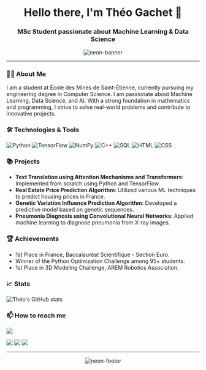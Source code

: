<h1 align="center">Hello there, I'm Théo Gachet 👋</h1>
<h3 align="center">MSc Student passionate about Machine Learning & Data Science</h3>

<p align="center">
  <img src="https://user-images.githubusercontent.com/58959408/232639433-cb0aea21-66f0-4508-a771-85e2089c5a87.gif" alt="neon-banner" />
</p>

---

### 👨‍💻 About Me
I am a student at École des Mines de Saint-Étienne, currently pursuing my engineering degree in Computer Science. I am passionate about Machine Learning, Data Science, and AI. With a strong foundation in mathematics and programming, I strive to solve real-world problems and contribute to innovative projects.

### 🛠️ Technologies & Tools
![Python](https://img.shields.io/badge/-Python-3776AB?style=flat-square&logo=python&logoColor=white)
![TensorFlow](https://img.shields.io/badge/-TensorFlow-FF6F00?style=flat-square&logo=tensorflow&logoColor=white)
![NumPy](https://img.shields.io/badge/-NumPy-013243?style=flat-square&logo=numpy&logoColor=white)
![C++](https://img.shields.io/badge/-C++-00599C?style=flat-square&logo=c%2B%2B&logoColor=white)
![SQL](https://img.shields.io/badge/-SQL-4479A1?style=flat-square&logo=mysql&logoColor=white)
![HTML](https://img.shields.io/badge/-HTML-E34F26?style=flat-square&logo=html5&logoColor=white)
![CSS](https://img.shields.io/badge/-CSS-1572B6?style=flat-square&logo=css3&logoColor=white)

### 📚 Projects
- **Text Translation using Attention Mechanisms and Transformers**: Implemented from scratch using Python and TensorFlow.
- **Real Estate Price Prediction Algorithm**: Utilized various ML techniques to predict housing prices in France.
- **Genetic Variation Influence Prediction Algorithm**: Developed a predictive model based on genetic sequences.
- **Pneumonia Diagnosis using Convolutional Neural Networks**: Applied machine learning to diagnose pneumonia from X-ray images.

### 🏆 Achievements
- 1st Place in France, Baccalauréat Scientifique - Section Euro.
- Winner of the Python Optimization Challenge among 95+ students.
- 1st Place in 3D Modeling Challenge, AREM Robotics Association.

### 📈 Stats
![Théo's GitHub stats](https://github-readme-stats.vercel.app/api?username=theogachet&show_icons=true&theme=radical)

### 📫 How to reach me

[<img src="https://img.shields.io/badge/LinkedIn-patrykchlanda-white?style=flat&logo=linkedin&labelColor=blue">](https://www.linkedin.com/in/theogachet/)

[<img src="https://img.shields.io/badge/LinkedIn-theo-gachet-white?style=flat&logo=linkedin&labelColor=blue">](https://linkedin.com/in/theogachet)
[<img src="https://img.shields.io/badge/Email-theo.gachet.pro@outlook.fr-orange">](mailto:theo.gachet.pro@outlook.fr)
[<img src="https://img.shields.io/badge/Personal%20Portfolio-theogachet.com-red">](https://theogachet.com)

---

<p align="center">
  <img src="https://your-neon-footer-image-url.com" alt="neon-footer" />
</p>

<!--
**TheoGachet/TheoGachet** is a ✨ _special_ ✨ repository because its `README.md` (this file) appears on your GitHub profile.

Here are some ideas to get you started:

- 🔭 I’m currently working on ...
- 🌱 I’m currently learning ...
- 👯 I’m looking to collaborate on ...
- 🤔 I’m looking for help with ...
- 💬 Ask me about ...
- 📫 How to reach me: ...
- 😄 Pronouns: ...
- ⚡ Fun fact: ...
-->
